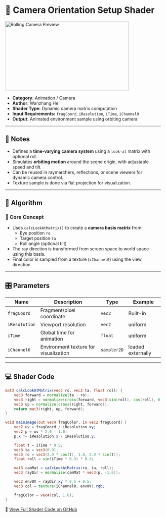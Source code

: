 # 🧩 Camera Orientation Setup Shader

<img src="https://github.com/friedaxvictoria/procedural_shader_framework/blob/main/shaders/screenshots/animation/RollingRefraction.gif?raw=true" alt="Rolling Camera Preview" width="400" height="225">

- **Category:** Animation / Camera  
- **Author:** Wanzhang He  
- **Shader Type:** Dynamic camera matrix computation  
- **Input Requirements:** `fragCoord`, `iResolution`, `iTime`, `iChannel0`  
- **Output:** Animated environment sample using orbiting camera

---

## 📌 Notes

- Defines a **time-varying camera system** using a `look-at` matrix with optional roll.
- Simulates **orbiting motion** around the scene origin, with adjustable speed and tilt.
- Can be reused in raymarchers, reflections, or scene viewers for dynamic camera control.
- Texture sample is done via flat projection for visualization.

---

## 🧠 Algorithm

### 🔷 Core Concept

- Uses `calcLookAtMatrix()` to create a **camera basis matrix** from:
  - Eye position `ro`
  - Target position `ta`
  - Roll angle (optional tilt)
- The ray direction is transformed from screen space to world space using this basis.
- Final color is sampled from a texture (`iChannel0`) using the view direction.

---

## 🎛️ Parameters

| Name         | Description                          | Type     | Example              |
|--------------|--------------------------------------|----------|-----------------------|
| `fragCoord`  | Fragment/pixel coordinate            | `vec2`   | Built-in              |
| `iResolution`| Viewport resolution                  | `vec2`   | uniform               |
| `iTime`      | Global time for animation            | `float`  | uniform               |
| `iChannel0`  | Environment texture for visualization| `sampler2D` | loaded externally  |

---

## 💻 Shader Code

```glsl
mat3 calcLookAtMatrix(vec3 ro, vec3 ta, float roll) {
    vec3 forward = normalize(ta - ro);
    vec3 right = normalize(cross(forward, vec3(sin(roll), cos(roll), 0.0)));
    vec3 up = normalize(cross(right, forward));
    return mat3(right, up, forward);
}

void mainImage(out vec4 fragColor, in vec2 fragCoord) {
    vec2 uv = fragCoord / iResolution.xy;
    vec2 p = uv * 2.0 - 1.0;
    p.x *= iResolution.x / iResolution.y;

    float t = iTime * 0.5;
    vec3 ta = vec3(0.0);
    vec3 ro = vec3(2.0 * cos(t), 1.0, 2.0 * sin(t));
    float roll = sin(iTime * 0.3) * 0.3;

    mat3 camMat = calcLookAtMatrix(ro, ta, roll);
    vec3 rayDir = normalize(camMat * vec3(p, -1.0));

    vec2 envUV = rayDir.xy * 0.5 + 0.5;
    vec3 col = texture(iChannel0, envUV).rgb;

    fragColor = vec4(col, 1.0);
}
```
🔗 [View Full Shader Code on GitHub](https://github.com/friedaxvictoria/procedural_shader_framework/blob/main/shaders/shaders/animation/calcLookAtMatrix.glsl)
